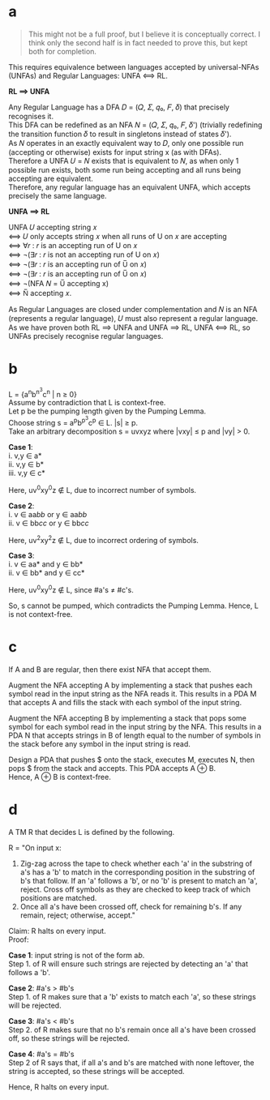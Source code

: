 # a 
> This might not be a full proof, but I believe it is conceptually correct. I think only the second half is in fact needed to prove this, but kept both for completion.

This requires equivalence between languages accepted by universal-NFAs (UNFAs) and Regular Languages: UNFA ⟺ RL.

**RL ⟹ UNFA**

Any Regular Language has a DFA 𝐷 = (𝑄, 𝛴, 𝑞₀, 𝐹, 𝛿) that precisely recognises it.  
This DFA can be redefined as an NFA 𝑁 = (𝑄, 𝛴, 𝑞₀, 𝐹, 𝛿') (trivially redefining the transition function 𝛿 to result in singletons instead of states 𝛿').  
As 𝑁 operates in an exactly equivalent way to 𝐷, only one possible run (accepting or otherwise) exists for input string x (as with DFAs).  
Therefore a UNFA 𝑈 = 𝑁 exists that is equivalent to 𝑁, as when only 1 possible run exists, both some run being accepting and all runs being accepting are equivalent.  
Therefore, any regular language has an equivalent UNFA, which accepts precisely the same language.

**UNFA ⟹ RL**

UNFA 𝑈 accepting string 𝑥  
⟺ 𝑈 only accepts string 𝑥 when all runs of U on 𝑥 are accepting  
⟺ ∀𝑟 : 𝑟 is an accepting run of U on 𝑥  
⟺ ¬(∃𝑟 : 𝑟 is not an accepting run of U on 𝑥)  
⟺ ¬(∃𝑟 : 𝑟 is an accepting run of U̅ on 𝑥)  
⟺ ¬(∃𝑟 : 𝑟 is an accepting run of U̅ on 𝑥)  
⟺ ¬(NFA 𝑁 = U̅ accepting x)  
⟺ N̅ accepting 𝑥.

As Regular Languages are closed under complementation and 𝑁 is an NFA (represents a regular language), 𝑈 must also represent a regular language.  
As we have proven both RL ⟹ UNFA and UNFA ⟹ RL, UNFA ⟺ RL, so UNFAs precisely recognise regular languages.

# b
L = {a<sup>n</sup>b<sup>n<sup>3</sup></sup>c<sup>n</sup> | n ≥ 0}  
Assume by contradiction that L is context-free.  
Let p be the pumping length given by the Pumping Lemma.  
Choose string s = a<sup>p</sup>b<sup>p<sup>3</sup></sup>c<sup>p</sup> ∈ L. |s| ≥ p.  
Take an arbitrary decomposition s = uvxyz where |vxy| ≤ p and |vy| > 0.  

**Case 1**:  
i. v,y ∈ a*  
ii. v,y ∈ b*  
iii. v,y ∈ c*

Here, uv<sup>0</sup>xy<sup>0</sup>z ∉ L, due to incorrect number of symbols.  

**Case 2**:  
i. v ∈ aa*bb* or y ∈ aa*bb*  
ii. v ∈ bb*cc* or y ∈ bb*cc*

Here, uv<sup>2</sup>xy<sup>2</sup>z ∉ L, due to incorrect ordering of symbols.

**Case 3**:  
i. v ∈ aa* and y ∈ bb*  
ii. v ∈ bb* and y ∈ cc*

Here, uv<sup>0</sup>xy<sup>0</sup>z ∉ L, since #a's ≠ #c's.

So, s cannot be pumped, which contradicts the Pumping Lemma. Hence, L is not context-free.

# c
If A and B are regular, then there exist NFA that accept them.

Augment the NFA accepting A by implementing a stack that pushes each symbol read in the input string as the NFA reads it.
This results in a PDA M that accepts A and fills the stack with each symbol of the input string.

Augment the NFA accepting B by implementing a stack that pops some symbol for each symbol read in the input string by the NFA.
This results in a PDA N that accepts strings in B of length equal to the number of symbols in the stack before any symbol in the input string is read.

Design a PDA that pushes $ onto the stack, executes M, executes N, then pops $ from the stack and accepts. This PDA accepts A ⊕ B.  
Hence, A ⊕ B is context-free.

# d
A TM R that decides L is defined by the following.  

R = "On input x:  
  1. Zig-zag across the tape to check whether each 'a' in the substring of a's has a 'b' to match in the corresponding
     position in the substring of b's that follow. If an 'a' follows a 'b', or no 'b' is present to match an 'a', reject.
     Cross off symbols as they are checked to keep track of which positions are matched.  
  2. Once all a's have been crossed off, check for remaining b's. If any remain, reject; otherwise, accept."

Claim: R halts on every input.  
Proof:

**Case 1**: input string is not of the form a*b*.  
Step 1. of R will ensure such strings are rejected by detecting an 'a' that follows a 'b'.
  
**Case 2**: #a's > #b's  
Step 1. of R makes sure that a 'b' exists to match each 'a', so these strings will be rejected.
  
**Case 3**: #a's < #b's  
Step 2. of R makes sure that no b's remain once all a's have been crossed off, so these strings will be rejected.
  
**Case 4**: #a's = #b's  
Step 2 of R says that, if all a's and b's are matched with none leftover, the string is accepted, so these strings will be accepted.

Hence, R halts on every input.
